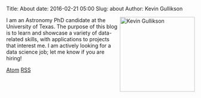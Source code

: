 Title: About
date: 2016-02-21 05:00
Slug: about
Author: Kevin Gullikson

<img src="https://kgullikson88.github.io/blog/Images/me.jpg" alt="Kevin Gullikson" align="right" width="200" height="200"/>

I am an Astronomy PhD candidate at the University of Texas. The purpose of this blog is to learn and showcase a variety of data-related skills, with applications to projects that interest me. I am actively looking for a data science job; let me know if you are hiring!

<p>
    <a href="https://kgullikson88.github.io/blog/feeds/all.atom.xml"><i class="fa fa-rss-square fa-lg"></i> Atom</a> 
    <a href="https://kgullikson88.github.io/blog/feeds/all.rss.xml"><i class="fa fa-rss-square fa-lg"></i> RSS</a>  
</p>
